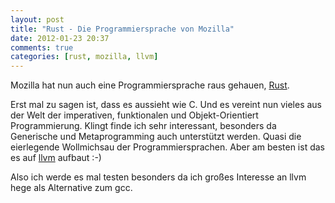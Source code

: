 ```yaml
---
layout: post
title: "Rust - Die Programmiersprache von Mozilla"
date: 2012-01-23 20:37
comments: true
categories: [rust, mozilla, llvm]
---
```

Mozilla hat nun auch eine Programmiersprache raus gehauen, [Rust](http://www.rust-lang.org/).

Erst mal zu sagen ist, dass es aussieht wie C. Und es vereint nun vieles aus der Welt der imperativen, funktionalen und Objekt-Orientiert Programmierung. Klingt finde ich sehr interessant, besonders da Generische und Metaprogramming auch unterstützt werden. Quasi die eierlegende Wollmichsau der Programmiersprachen. Aber am besten ist das es auf [llvm](http://llvm.org/) aufbaut :-)

Also ich werde es mal testen besonders da ich großes Interesse an llvm hege als Alternative zum gcc.
